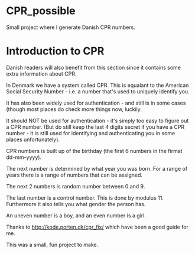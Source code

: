 # CPR_possible
Small project where I generate Danish CPR numbers.

Introduction to CPR
===================
Danish readers will also benefit from this section since it contains some extra information about CPR.

In Denmark we have a system called CPR. This is equalant to the American Social Security Number -
i.e. a number that's used to uniquely identify you.

It has also been widely used for authentication - and still is in some cases (though most places do check
more things now, luckily.

It should NOT be used for authentication - it's simply too easy to figure out a CPR number. (But do still keep the last 4 digits secret
if you have a CPR number - it is still used for identifying and authenticating you in some places unfortunately).

CPR numbers is built up of the birthday (the first 6 numbers in the firmat dd-mm-yyyy).

The next number is determined by what year you was born. For a range of years there is a range of numbers that can be assigned.

The next 2 numbers is random number between 0 and 9.

The last number is a control number. This is done by modulus 11. Furthermore it also tells you what gender the person has.

An uneven number is a boy, and an even number is a girl.

Thanks to http://kode.porten.dk/cpr_fix/ which have been a good guide for me.

This was a small, fun project to make.

